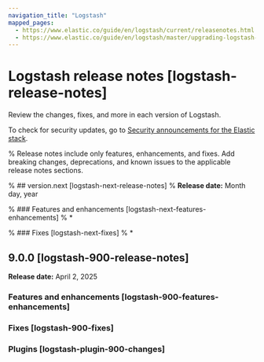 ```yaml
---
navigation_title: "Logstash"
mapped_pages:
  - https://www.elastic.co/guide/en/logstash/current/releasenotes.html
  - https://www.elastic.co/guide/en/logstash/master/upgrading-logstash-9.0.html
---
```


# Logstash release notes [logstash-release-notes]

Review the changes, fixes, and more in each version of Logstash.

To check for security updates, go to [Security announcements for the Elastic stack](https://discuss.elastic.co/c/announcements/security-announcements/31).

% Release notes include only features, enhancements, and fixes. Add breaking changes, deprecations, and known issues to the applicable release notes sections.

% ## version.next [logstash-next-release-notes]
% **Release date:** Month day, year

% ### Features and enhancements [logstash-next-features-enhancements]
% *

% ### Fixes [logstash-next-fixes]
% *

## 9.0.0 [logstash-900-release-notes]
**Release date:** April 2, 2025

### Features and enhancements [logstash-900-features-enhancements]

### Fixes [logstash-900-fixes]

### Plugins [logstash-plugin-900-changes]